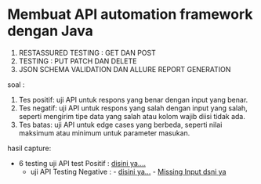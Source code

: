 # Membuat API automation framework dengan Java

1. RESTASSURED TESTING :
   GET DAN POST
2. TESTING :
   PUT PATCH DAN DELETE
3. JSON SCHEMA VALIDATION DAN ALLURE REPORT GENERATION

soal :
1. Tes positif: uji API untuk respons yang benar dengan input yang benar.
2. Tes negatif: uji API untuk respons yang salah dengan input yang salah, seperti mengirim tipe data yang salah atau kolom wajib diisi tidak ada.
3. Tes batas: uji API untuk edge cases yang berbeda, seperti nilai maksimum atau minimum untuk parameter masukan.


hasil capture:
- 6 testing uji API test Positif : [disini ya....](https://drive.google.com/file/d/1T8lp5kO5ldC3_XKk8h4l8uJX9629j1fW/view?usp=sharing)
  - uji API Testing Negative : - [disini ya...](https://drive.google.com/file/d/1qtuo1u_zPszBmkBFhv9eZE_Z_-2EaOfd/view?usp=sharing)
                               - [Missing Input dsni ya](https://drive.google.com/file/d/178RkxTQUx_cOSuQ1-hVmEwcsiEnUe7Rd/view?usp=sharing)